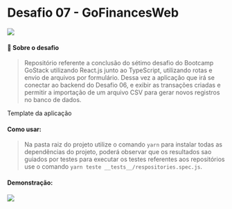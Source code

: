 # Desafio 07 - GoFinancesWeb

![](https://camo.githubusercontent.com/d25397e9df01fe7882dcc1cbc96bdf052ffd7d0c/68747470733a2f2f73746f726167652e676f6f676c65617069732e636f6d2f676f6c64656e2d77696e642f626f6f7463616d702d676f737461636b2f6865616465722d6465736166696f732e706e67)

#### 🚀 Sobre o desafio
>Repositório referente a conclusão do sétimo desafio do Bootcamp GoStack utilizando React.js junto ao TypeScript,  utilizando rotas e envio de arquivos por formulário. Dessa vez a aplicação que irá se conectar ao backend do Desafio 06, e exibir as transações criadas e permitir a importação de um arquivo CSV para gerar novos registros no banco de dados.

Template da aplicação

#### Como usar:
>Na pasta raiz do projeto utilize o comando `yarn` para instalar todas as dependências do projeto, poderá observar que os resultados sao guiados por testes para executar os testes referentes aos repositórios use o comando `yarn teste __tests__/respositories.spec.js`.

#### Demonstração:


<a href="https://youtu.be/6d6sHtAhmX0" target="_blank" align="center">
  <img src="./assets/challenge-07-thumb.png">
</a>

